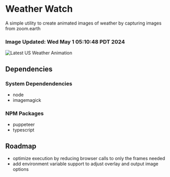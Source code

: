 # Weather Watch

A simple utility to create animated images of weather by capturing images from zoom.earth

### Image Updated: Wed May  1 05:10:48 PDT 2024

![Latest US Weather Animation](animations/2024-05-01.webp)

## Dependencies
### System Dependendencies
* node
* imagemagick
### NPM Packages
* puppeteer
* typescript

## Roadmap
* optimize execution by reducing browser calls to only the frames needed
* add environment variable support to adjust overlay and output image options
